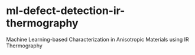 # ml-defect-detection-ir-thermography
Machine Learning-based Characterization in Anisotropic Materials using IR Thermography
